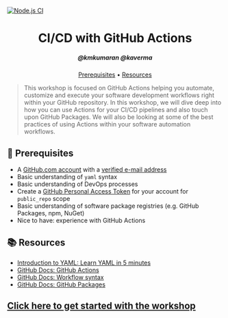 [![Node.js CI](https://github.com/ray557/ci-cd-with-actions/actions/workflows/React%20App%20CI.yml/badge.svg)](https://github.com/ray557/ci-cd-with-actions/actions/workflows/React%20App%20CI.yml)

<h1 align="center">CI/CD with GitHub Actions</h1>
<h5 align="center">@kmkumaran @kaverma</h3>

<p align="center">
  <a href="#mega-prerequisites">Prerequisites</a> •  
  <a href="#books-resources">Resources</a>
</p>

> This workshop is focused on GitHub Actions helping you automate, customize and execute your software development workflows right within your GitHub repository. In this workshop, we will dive deep into how you can use Actions for your CI/CD pipelines and also touch upon GitHub Packages. We will also be looking at some of the best practices of using Actions within your software automation workflows. 

## :mega: Prerequisites
- A [GitHub.com account](https://github.com/join) with a [verified e-mail address](https://docs.github.com/en/free-pro-team@latest/github/getting-started-with-github/verifying-your-email-address)
- Basic understanding of `yaml` syntax
- Basic understanding of DevOps processes
- Create a [GitHub Personal Access Token](https://help.github.com/en/github/authenticating-to-github/creating-a-personal-access-token-for-the-command-line) for your account for `public_repo` scope
- Basic understanding of software package registries (e.g. GitHub Packages, npm, NuGet)
- Nice to have: experience with GitHub Actions

## :books: Resources
- [Introduction to YAML: Learn YAML in 5 minutes](https://www.codeproject.com/Articles/1214409/Learn-YAML-in-five-minutes)
- [GitHub Docs: GitHub Actions](https://docs.github.com/actions)
- [GitHub Docs: Workflow syntax](https://docs.github.com/actions/reference/workflow-syntax-for-github-actions)
- [GitHub Docs: GitHub Packages](https://docs.github.com/packages)

## [Click here to get started with the workshop](workshop/workshop_instructions1.md)

